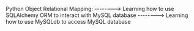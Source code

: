Python Object Relational Mapping:
	--------> Learning how to use SQLAlchemy ORM to interact with MySQL database
	--------> Learning how to use MySQLdb to access MySQL database
